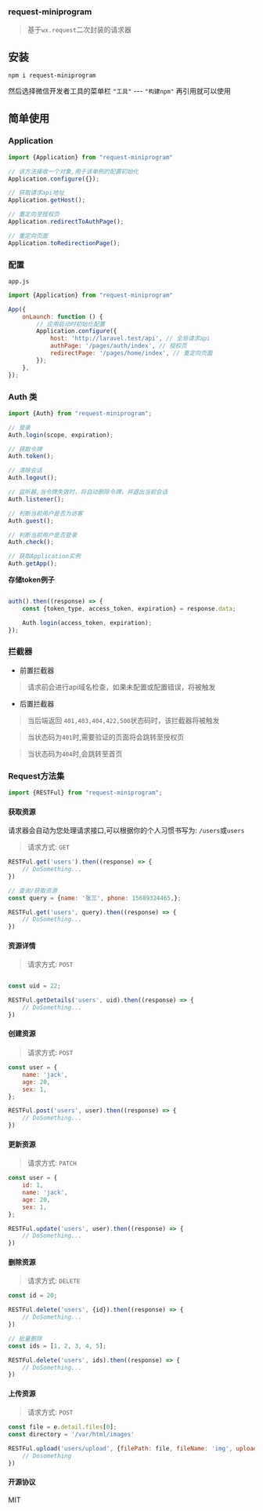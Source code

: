 ### request-miniprogram

> 基于`wx.request`二次封装的请求器

## 安装

```shell
npm i request-miniprogram
```

然后选择微信开发者工具的菜单栏 `"工具"` --- `"构建npm"` 再引用就可以使用

## 简单使用

### Application

```js
import {Application} from "request-miniprogram"

// 该方法接收一个对象,用于该单例的配置初始化
Application.configure({});

// 获取请求api地址
Application.getHost();

// 重定向至授权页
Application.redirectToAuthPage();

// 重定向页面
Application.toRedirectionPage();
```

### 配置

`app.js`

```javascript
import {Application} from "request-miniprogram"

App({
    onLaunch: function () {
        // 应用启动时初始化配置
        Application.configure({
            host: 'http://laravel.test/api', // 全局请求api
            authPage: '/pages/auth/index', // 授权页
            redirectPage: '/pages/home/index', // 重定向页面
        });
    },
});
```

### Auth 类

```js
import {Auth} from "request-miniprogram";

// 登录
Auth.login(scope, expiration);

// 获取令牌
Auth.token();

// 清除会话
Auth.logout();

// 监听器,当令牌失效时，将自动删除令牌，并退出当前会话
Auth.listener();

// 判断当前用户是否为访客
Auth.guest();

// 判断当前用户是否登录
Auth.check();

// 获取Application实例
Auth.getApp();
```

**存储token例子**

```javascript

auth().then((response) => {
    const {token_type, access_token, expiration} = response.data;

    Auth.login(access_token, expiration);
});


```

### 拦截器

- 前置拦截器

> 请求前会进行api域名检查，如果未配置或配置错误，将被触发

- 后置拦截器

> 当后端返回 `401,403,404,422,500`状态码时，该拦截器将被触发

> 当状态码为`401`时,需要验证的页面将会跳转至授权页

> 当状态码为`404`时,会跳转至首页

### Request方法集

```javascript
import {RESTFul} from "request-miniprogram";
```

#### 获取资源

请求器会自动为您处理请求接口,可以根据你的个人习惯书写为: `/users`或`users`

> 请求方式: `GET`

```javascript
RESTFul.get('users').then((response) => {
    // DoSomething...
})

// 查询/获取资源
const query = {name: '张三', phone: 15689324465,};

RESTFul.get('users', query).then((response) => {
    // DoSomething...
})
```

#### 资源详情

> 请求方式: `POST`

```javascript

const uid = 22;

RESTFul.getDetails('users', uid).then((response) => {
    // DoSomething...
})

```

#### 创建资源

> 请求方式: `POST`

```javascript
const user = {
    name: 'jack',
    age: 20,
    sex: 1,
};

RESTFul.post('users', user).then((response) => {
    // DoSomething...
})
```

#### 更新资源

> 请求方式: `PATCH`

```javascript
const user = {
    id: 1,
    name: 'jack',
    age: 20,
    sex: 1,
};

RESTFul.update('users', user).then((response) => {
    // DoSomething...
})
```

#### 删除资源

> 请求方式: `DELETE`

```javascript
const id = 20;

RESTFul.delete('users', {id}).then((response) => {
    // DoSomething...
})

// 批量删除
const ids = [1, 2, 3, 4, 5];

RESTFul.delete('users', ids).then((response) => {
    // DoSomething...
})
```

#### 上传资源

> 请求方式: `POST`

```javascript
const file = e.detail.files[0];
const directory = '/var/html/images'

RESTFul.upload('users/upload', {filePath: file, fileName: 'img', uploadDirectory: directory}).then((response) => {
    // Dosomething
})
```

#### 开源协议

MIT

